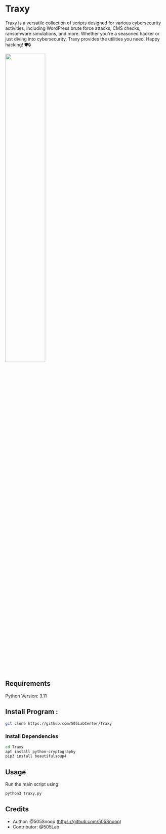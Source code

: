 # Traxy

Traxy is a versatile collection of scripts designed for various cybersecurity activities, including WordPress brute force attacks, CMS checks, ransomware simulations, and more. Whether you're a seasoned hacker or just diving into cybersecurity, Traxy provides the utilities you need. Happy hacking! 🛡🔒

<img src="https://github.com/505LabCenter/Traxy/assets/175077904/31a9bca6-30a6-476f-84e4-fe23052871c2" width=50% height=50%>

## Requirements

Python Version: 3.11

## Install Program :
```bash
git clone https://github.com/505LabCenter/Traxy
```

### Install Dependencies
```bash
cd Traxy
apt install python-cryptography
pip3 install beautifulsoup4
```

## Usage
Run the main script using:
```bash
python3 traxy.py
```
## Credits

- Author: @505Snoop (https://github.com/505Snoop)
- Contributor: @505Lab
